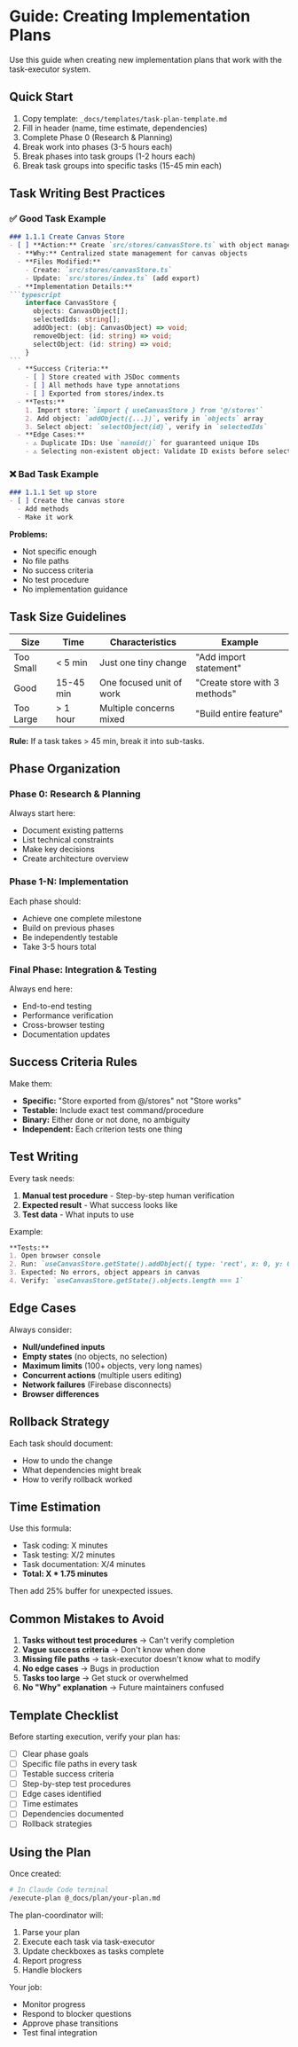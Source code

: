 # Guide: Creating Implementation Plans

Use this guide when creating new implementation plans that work with the task-executor system.

## Quick Start

1. Copy template: `_docs/templates/task-plan-template.md`
2. Fill in header (name, time estimate, dependencies)
3. Complete Phase 0 (Research & Planning)
4. Break work into phases (3-5 hours each)
5. Break phases into task groups (1-2 hours each)
6. Break task groups into specific tasks (15-45 min each)

## Task Writing Best Practices

### ✅ Good Task Example
````markdown
### 1.1.1 Create Canvas Store
- [ ] **Action:** Create `src/stores/canvasStore.ts` with object management
  - **Why:** Centralized state management for canvas objects
  - **Files Modified:**
    - Create: `src/stores/canvasStore.ts`
    - Update: `src/stores/index.ts` (add export)
  - **Implementation Details:**
```typescript
    interface CanvasStore {
      objects: CanvasObject[];
      selectedIds: string[];
      addObject: (obj: CanvasObject) => void;
      removeObject: (id: string) => void;
      selectObject: (id: string) => void;
    }
```
  - **Success Criteria:**
    - [ ] Store created with JSDoc comments
    - [ ] All methods have type annotations
    - [ ] Exported from stores/index.ts
  - **Tests:**
    1. Import store: `import { useCanvasStore } from '@/stores'`
    2. Add object: `addObject({...})`, verify in `objects` array
    3. Select object: `selectObject(id)`, verify in `selectedIds`
  - **Edge Cases:**
    - ⚠️ Duplicate IDs: Use `nanoid()` for guaranteed unique IDs
    - ⚠️ Selecting non-existent object: Validate ID exists before selecting
````

### ❌ Bad Task Example
````markdown
### 1.1.1 Set up store
- [ ] Create the canvas store
  - Add methods
  - Make it work
````

**Problems:**
- Not specific enough
- No file paths
- No success criteria
- No test procedure
- No implementation guidance

## Task Size Guidelines

| Size | Time | Characteristics | Example |
|------|------|-----------------|---------|
| Too Small | < 5 min | Just one tiny change | "Add import statement" |
| Good | 15-45 min | One focused unit of work | "Create store with 3 methods" |
| Too Large | > 1 hour | Multiple concerns mixed | "Build entire feature" |

**Rule:** If a task takes > 45 min, break it into sub-tasks.

## Phase Organization

### Phase 0: Research & Planning
Always start here:
- Document existing patterns
- List technical constraints
- Make key decisions
- Create architecture overview

### Phase 1-N: Implementation
Each phase should:
- Achieve one complete milestone
- Build on previous phases
- Be independently testable
- Take 3-5 hours total

### Final Phase: Integration & Testing
Always end here:
- End-to-end testing
- Performance verification
- Cross-browser testing
- Documentation updates

## Success Criteria Rules

Make them:
- **Specific:** "Store exported from @/stores" not "Store works"
- **Testable:** Include exact test command/procedure
- **Binary:** Either done or not done, no ambiguity
- **Independent:** Each criterion tests one thing

## Test Writing

Every task needs:
1. **Manual test procedure** - Step-by-step human verification
2. **Expected result** - What success looks like
3. **Test data** - What inputs to use

Example:
````markdown
**Tests:**
1. Open browser console
2. Run: `useCanvasStore.getState().addObject({ type: 'rect', x: 0, y: 0 })`
3. Expected: No errors, object appears in canvas
4. Verify: `useCanvasStore.getState().objects.length === 1`
````

## Edge Cases

Always consider:
- **Null/undefined inputs**
- **Empty states** (no objects, no selection)
- **Maximum limits** (100+ objects, very long names)
- **Concurrent actions** (multiple users editing)
- **Network failures** (Firebase disconnects)
- **Browser differences**

## Rollback Strategy

Each task should document:
- How to undo the change
- What dependencies might break
- How to verify rollback worked

## Time Estimation

Use this formula:
- Task coding: X minutes
- Task testing: X/2 minutes
- Task documentation: X/4 minutes
- **Total: X * 1.75 minutes**

Then add 25% buffer for unexpected issues.

## Common Mistakes to Avoid

1. **Tasks without test procedures** → Can't verify completion
2. **Vague success criteria** → Don't know when done
3. **Missing file paths** → task-executor doesn't know what to modify
4. **No edge cases** → Bugs in production
5. **Tasks too large** → Get stuck or overwhelmed
6. **No "Why" explanation** → Future maintainers confused

## Template Checklist

Before starting execution, verify your plan has:
- [ ] Clear phase goals
- [ ] Specific file paths in every task
- [ ] Testable success criteria
- [ ] Step-by-step test procedures
- [ ] Edge cases identified
- [ ] Time estimates
- [ ] Dependencies documented
- [ ] Rollback strategies

## Using the Plan

Once created:
````bash
# In Claude Code terminal
/execute-plan @_docs/plan/your-plan.md
````

The plan-coordinator will:
1. Parse your plan
2. Execute each task via task-executor
3. Update checkboxes as tasks complete
4. Report progress
5. Handle blockers

Your job:
- Monitor progress
- Respond to blocker questions
- Approve phase transitions
- Test final integration